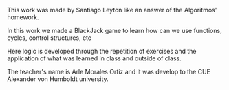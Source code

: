 This work was made by Santiago Leyton like an answer of the Algoritmos' homework.

In this work we made a BlackJack game to learn how can we use functions, cycles, control structures, etc

Here logic is developed through the repetition of exercises and the application of what was learned in class and outside of class.


The teacher's name is Arle Morales Ortiz and it was develop to the CUE Alexander von Humboldt university.